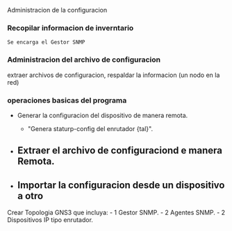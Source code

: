 


Administracion de la configuracion

### Recopilar informacion de inverntario

    Se encarga el Gestor SNMP


### Administracion del archivo de configuracion

extraer archivos de configuracion, respaldar la informacion (un nodo en la red)




### operaciones basicas del programa

- Generar la configuracion del dispositivo de manera remota.
    - "Genera staturp-config del enrutador {tal}".

- Extraer el archivo de configuraciond e manera Remota.
    - 

- Importar la configuracion desde un dispositivo a otro
    -

Crear Topologia GNS3 que incluya:
    - 1 Gestor SNMP.
    - 2 Agentes SNMP.
    - 2 Dispositivos IP tipo enrutador.

